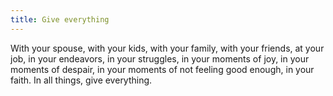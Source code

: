 ```yaml
---
title: Give everything
---
```


With your spouse, with your kids, with your family, with your friends, at your job, in your endeavors, in your struggles, in your moments of joy, in your moments of despair, in your moments of not feeling good enough, in your faith. In all things, give everything.
